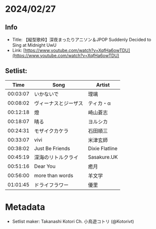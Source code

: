# 2024/02/27
## Info
- Title: 【縦型歌枠】深夜まったりアニソン＆JPOP Suddenly Decided to Sing at Midnight UwU
- Link: [https://www.youtube.com/watch?v=XqfHa6owTDU](https://www.youtube.com/watch?v=XqfHa6owTDU)

## Setlist:
| Time   | Song                   | Artist      |
|--------|------------------------|-------------|
| 00:03:07   | いかないで             | 理璃        |
| 00:08:02   | ヴィーナスとジーザス   | ティカ・α   |
| 00:12:18  | 燈                     | 崎山蒼志    |
| 00:18:07  | 晴る                   | ヨルシカ    |
| 00:24:31  | モザイクカケラ         | 石田順三    |
| 00:33:07  | vivi                   | 米津玄師    |
| 00:38:02  | Just Be Friends        | Dixie Flatline |
| 00:45:19  | 深海のリトルクライ     | Sasakure.UK |
| 00:51:16  | Dear You               | 癒月         |
| 00:56:00  | more than words        | 羊文学       |
| 01:01:45| ドライフラワー         | 優里        |

# Metadata
- Setlist maker: Takanashi Kotori Ch. 小鳥遊コトリ (@Kotorivt)
